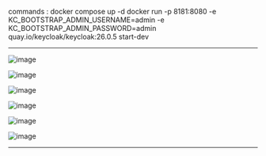 commands :
docker compose up -d
docker run -p 8181:8080 -e KC_BOOTSTRAP_ADMIN_USERNAME=admin -e KC_BOOTSTRAP_ADMIN_PASSWORD=admin quay.io/keycloak/keycloak:26.0.5 start-dev

-----------------------------------------------------------------


![image](https://github.com/user-attachments/assets/31e4ca95-153e-4b7a-b982-4952bfd55444)



![image](https://github.com/user-attachments/assets/281eaa0b-8e21-4cb3-8e0a-fbe6e8990bd8)

![image](https://github.com/user-attachments/assets/0290d981-af32-4a87-8ad2-e989bbf70aa2)


![image](https://github.com/user-attachments/assets/ce2324f9-8fed-49e3-8aa7-2af2b2705de3)

![image](https://github.com/user-attachments/assets/26bd65de-32e6-4105-af3d-6bda1ffb0fb1)

![image](https://github.com/user-attachments/assets/a82eadd9-8da2-4699-ac58-3a05fa580d03)


---------------------------







